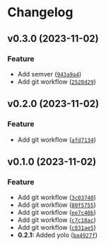 # Changelog

<!--next-version-placeholder-->

## v0.3.0 (2023-11-02)

### Feature

* Add semver ([`943a9a4`](https://github.com/olahsymbo/object-detection-yolov5-fastapi/commit/943a9a4ad8c18d3ea8fc0742bd49f3698c9b51db))
* Add git workflow ([`2528d29`](https://github.com/olahsymbo/object-detection-yolov5-fastapi/commit/2528d2902812b4501493bacbb07baf66136d17c9))

## v0.2.0 (2023-11-02)

### Feature

* Add git workflow ([`afd7134`](https://github.com/olahsymbo/object-detection-yolov5-fastapi/commit/afd7134dcbb6cf3a8d8888ec7803c7ecd886ba96))

## v0.1.0 (2023-11-02)

### Feature

* Add git workflow ([`3c03740`](https://github.com/olahsymbo/object-detection-yolov5-fastapi/commit/3c03740202b6e5531f26d461f1c9226fd6ff8e8c))
* Add git workflow ([`80f5755`](https://github.com/olahsymbo/object-detection-yolov5-fastapi/commit/80f5755e1a2235ff0e52bd9a9b5f4655691d1a34))
* Add git workflow ([`ee7c40b`](https://github.com/olahsymbo/object-detection-yolov5-fastapi/commit/ee7c40baeba2bf63b4418ff156be6743666d2eb3))
* Add git workflow ([`c7c18ac`](https://github.com/olahsymbo/object-detection-yolov5-fastapi/commit/c7c18ac6aa67c5177192e122c0cfc06ad3ac514f))
* Add git workflow ([`c831ae5`](https://github.com/olahsymbo/object-detection-yolov5-fastapi/commit/c831ae5b0fdfa7c2d53e00b1e7ea5ac515f3b283))
* **0.2.1:** Added yolo ([`ba4927f`](https://github.com/olahsymbo/object-detection-yolov5-fastapi/commit/ba4927ff58ac5799a767c4b450b9e5b16112c063))
